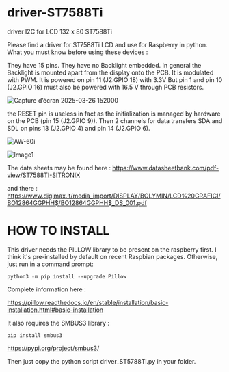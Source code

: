 # driver-ST7588Ti
driver I2C for LCD 132 x 80 ST7588Ti

Please find a driver for ST7588Ti LCD and use for Raspberry in python.
What you must know before using these devices :

They have 15 pins.
They have no Backlight embedded. In general the Backlight is mounted apart from the display onto the PCB. It is modulated with PWM.
It is powered on pin 11 (J2.GPIO 18) with 3.3V
But pin 1 and pin 10  (J2.GPIO 16) must also be powered with 16.5 V through PCB resistors.

![Capture d’écran 2025-03-26 152000](https://github.com/user-attachments/assets/6cd2a72b-ea2e-445a-938e-f9e54f03b725)

the RESET pin is useless in fact as the initialization is managed by hardware on the PCB (pin 15 (J2.GPIO 9)).
Then 2 channels for data transfers SDA and SDL on pins 13 (J2.GPIO 4) and pin 14 (J2.GPIO 6).

![AW-60i ](https://github.com/user-attachments/assets/036c5a92-7612-4f3e-97da-e4067c2e1561)

![Image1](https://github.com/user-attachments/assets/c55281dd-b286-48ab-beda-7a2a8743ba99)

The data sheets may be found here :
https://www.datasheetbank.com/pdf-view/ST7588TI-SITRONIX

and there :
https://www.digimax.it/media_import/DISPLAY/BOLYMIN/LCD%20GRAFICI/BO12864GGPHH$/BO12864GGPHH$_DS_001.pdf

# HOW TO INSTALL

This driver needs the PILLOW library to be present on the raspberry first. I think it's pre-installed by default on recent Raspbian packages. 
Otherwise, just run in a command prompt:

`python3 -m pip install --upgrade Pillow`

Complete information here :

https://pillow.readthedocs.io/en/stable/installation/basic-installation.html#basic-installation

It also requires the SMBUS3 library :

`pip install smbus3`

https://pypi.org/project/smbus3/

Then just copy the python script driver_ST5788Ti.py in your folder.
